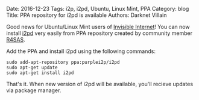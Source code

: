 Date: 2016-12-23
Tags: i2p, i2pd, Ubuntu, Linux Mint, PPA
Category: blog
Title: PPA repository for i2pd is available
Authors: Darknet Villain

Good news for Ubuntu/Linux Mint users of [Invisible Internet](http://i2pd.website)! You can now install [i2pd](http://i2pd.website) very easily from PPA repository created by community member [R4SAS](https://twitter.com/i2pr4sas).

Add the PPA and install i2pd using the following commands:

    sudo add-apt-repository ppa:purplei2p/i2pd
    sudo apt-get update
    sudo apt-get install i2pd

That's it. When new version of i2pd will be available, you'll recieve updates via package manager.
